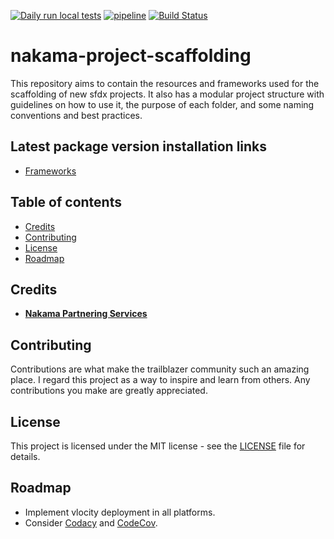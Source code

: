 [![Daily run local tests](https://github.com/Nakama-Partnering-Services/nakama-project-scaffolding/actions/workflows/run-apex-tests.yml/badge.svg)](https://github.com/Nakama-Partnering-Services/nakama-project-scaffolding/actions/workflows/scheduled-tests.yml) [![pipeline](https://gitlab.com/jdkgabri/nakama-project-scaffolding/badges/main/pipeline.svg)](https://gitlab.com/jdkgabri/nakama-project-scaffolding/-/commits/main)
[![Build Status](https://dev.azure.com/jdkgabri/nakama-project-scaffolding/_apis/build/status/nakama-project-scaffolding?branchName=main)](https://dev.azure.com/jdkgabri/nakama-project-scaffolding/_build/latest?definitionId=1&branchName=main)

# nakama-project-scaffolding

This repository aims to contain the resources and frameworks used for the scaffolding of new sfdx projects. It also has a modular project structure with guidelines on how to use it, the purpose of each folder, and some naming conventions and best practices.

## Latest package version installation links

-   [Frameworks](https://login.salesforce.com/packaging/installPackage.apexp?p0=04tJ7000000LP5bIAG)

## Table of contents

-   [Credits](#credits)
-   [Contributing](#contributing)
-   [License](#license)
-   [Roadmap](#roadmap)

## Credits

-   [**Nakama Partnering Services**](https://github.com/Nakama-Partnering-Services)

## Contributing

Contributions are what make the trailblazer community such an amazing place. I regard this project as a way to inspire and learn from others. Any contributions you make are greatly appreciated.

## License

This project is licensed under the MIT license - see the [LICENSE](/LICENSE) file for details.

## Roadmap

-   Implement vlocity deployment in all platforms.
-   Consider [Codacy](https://docs.codacy.com/coverage-reporter/) and [CodeCov](https://about.codecov.io/tool/gitlab-ci/).
